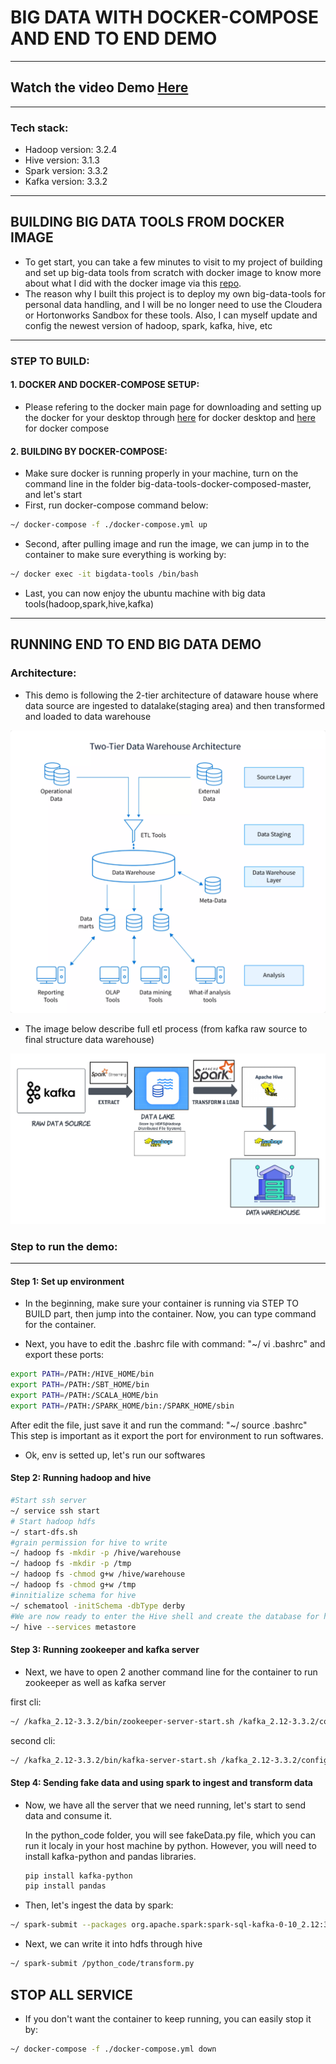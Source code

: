 # BIG DATA WITH DOCKER-COMPOSE AND END TO END DEMO
---
## Watch the video Demo [Here](https://www.youtube.com/watch?v=8Y1ThOduNaM)
---

### Tech stack:

- Hadoop version: 3.2.4
- Hive version: 3.1.3
- Spark version: 3.3.2
- Kafka version: 3.3.2

---

## BUILDING BIG DATA TOOLS FROM DOCKER IMAGE

- To get start, you can take a few minutes to visit to my project of building and set up big-data tools from scratch with docker image to know more about what I did with the docker image via this [repo](https://github.com/ntbs1798/big-data-tools-docker-image).
- The reason why I built this project is to deploy my own big-data-tools for personal data handling, and I will be no longer need to use the Cloudera or Hortonworks Sandbox for these tools. Also, I can myself update and config the newest version of hadoop, spark, kafka, hive, etc

---

### STEP TO BUILD:

#### 1. DOCKER AND DOCKER-COMPOSE SETUP:

- Please refering to the docker main page for downloading and setting up the docker for your desktop through [here](https://docs.docker.com/desktop/) for docker desktop and [here](https://docs.docker.com/compose/) for docker compose

#### 2. BUILDING BY DOCKER-COMPOSE:

- Make sure docker is running properly in your machine, turn on the command line in the folder big-data-tools-docker-composed-master, and let's start
- First, run docker-compose command below:

```bash
~/ docker-compose -f ./docker-compose.yml up
```

- Second, after pulling image and run the image, we can jump in to the container to make sure everything is working by:

```bash
~/ docker exec -it bigdata-tools /bin/bash
```

- Last, you can now enjoy the ubuntu machine with big data tools(hadoop,spark,hive,kafka)

---

## RUNNING END TO END BIG DATA DEMO

### Architecture:

- This demo is following the 2-tier architecture of dataware house where data source are ingested to datalake(staging area) and then transformed and loaded to data warehouse

![ARCHITECTURE!](2-tier-architecture.png)

- The image below describe full etl process (from kafka raw source to final structure data warehouse)

![DEMO!](demo.png)

### Step to run the demo:

---

#### Step 1: Set up environment

- In the beginning, make sure your container is running via STEP TO BUILD part, then jump into the container. Now, you can type command for the container.

- Next, you have to edit the .bashrc file with command: "~/ vi .bashrc" and export these ports:

```bash
export PATH=/PATH:/HIVE_HOME/bin
export PATH=/PATH:/SBT_HOME/bin
export PATH=/PATH:/SCALA_HOME/bin
export PATH=/PATH:/SPARK_HOME/bin:/SPARK_HOME/sbin
```

After edit the file, just save it and run the command: "~/ source .bashrc"
This step is important as it export the port for environment to run softwares.

- Ok, env is setted up, let's run our softwares

#### Step 2: Running hadoop and hive

```bash
#Start ssh server
~/ service ssh start
# Start hadoop hdfs
~/ start-dfs.sh
#grain permission for hive to write
~/ hadoop fs -mkdir -p /hive/warehouse
~/ hadoop fs -mkdir -p /tmp
~/ hadoop fs -chmod g+w /hive/warehouse
~/ hadoop fs -chmod g+w /tmp
#innitialize schema for hive
~/ schematool -initSchema -dbType derby
#We are now ready to enter the Hive shell and create the database for holding data. Next, we need to start the Hive Metastore server with the following command.
~/ hive --services metastore
```

#### Step 3: Running zookeeper and kafka server

- Next, we have to open 2 another command line for the container to run zookeeper as well as kafka server

first cli:

```bash
~/ /kafka_2.12-3.3.2/bin/zookeeper-server-start.sh /kafka_2.12-3.3.2/config/zookeeper.properties
```

second cli:

```bash
~/ /kafka_2.12-3.3.2/bin/kafka-server-start.sh /kafka_2.12-3.3.2/config/server.properties --override advertised.listeners=PLAINTEXT://localhost:9092
```

#### Step 4: Sending fake data and using spark to ingest and transform data

- Now, we have all the server that we need running, let's start to send data and consume it.

  In the python_code folder, you will see fakeData.py file, which you can run it localy in your host machine by python. However, you will need to install kafka-python and pandas libraries.

  ```bash
  pip install kafka-python
  pip install pandas
  ```

- Then, let's ingest the data by spark:

```bash
~/ spark-submit --packages org.apache.spark:spark-sql-kafka-0-10_2.12:3.3.2 /python_code/ingestData.py
```

- Next, we can write it into hdfs through hive

```bash
~/ spark-submit /python_code/transform.py
```

## STOP ALL SERVICE

- If you don't want the container to keep running, you can easily stop it by:

```bash
~/ docker-compose -f ./docker-compose.yml down

```
